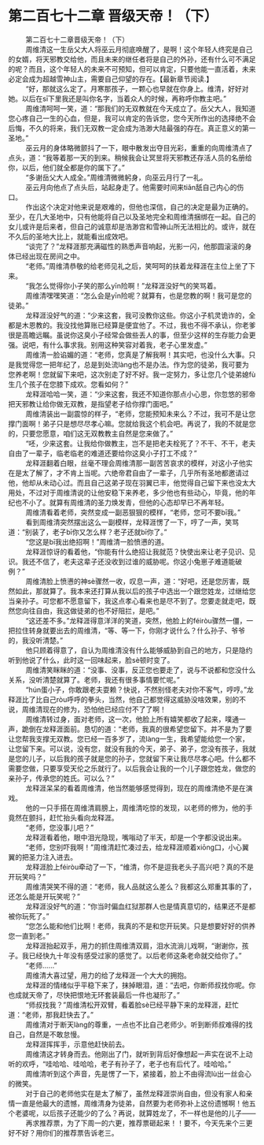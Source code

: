 <h1>第二百七十二章 晋级天帝！（下）</h1>
<div id="content">&nbsp&nbsp&nbsp&nbsp&nbsp&nbsp&nbsp&nbsp
 第二百七十二章晋级天帝！（下）
 <br/>&nbsp&nbsp&nbsp&nbsp&nbsp&nbsp&nbsp&nbsp
 周维清这一生岳父大人将巫云月彻底唤醒了，是啊！这个年轻人终究是自己的女婿，将天邪教交给他，而且未来的继任者将是自己的外孙，还有什么可不满足的呢？而且，这个年轻人的未来不可预知，但可以肯定，只要他能一直活着，未来必定会成为超越雪神山主，需要自己仰望的存在。【最新章节阅读.】
 <br/>&nbsp&nbsp&nbsp&nbsp&nbsp&nbsp&nbsp&nbsp
 “好，那就这么定了。月寒那孩子，一颗心也早就在你身上。维清，好好对她。以后在sī下里我还是叫你名字，当着众人的时候，再称呼你教主吧。”
 <br/>&nbsp&nbsp&nbsp&nbsp&nbsp&nbsp&nbsp&nbsp
 周维清呵呵一笑，道：“那我们的无双教就在今天成立了。岳父大人，我知道您心疼自己一生的心血，但是，我可以肯定的告诉您，您今天所作出的选择绝不会后悔，不久的将来，我们无双教一定会成为浩渺大陆最强的存在。真正意义的第一圣地。”
 <br/>&nbsp&nbsp&nbsp&nbsp&nbsp&nbsp&nbsp&nbsp
 巫云月的身体略微颤抖了一下，眼中散发出夺目光彩，重重的向周维清点了点头，道：“我等着那一天的到来。稍候我会让冥昱将天邪教还存活人员的名册给你，以后，他们就全都是你的属下了。”
 <br/>&nbsp&nbsp&nbsp&nbsp&nbsp&nbsp&nbsp&nbsp
 “多谢岳父大人成全。”周维清微微躬身，向巫云月行了一礼。
 <br/>&nbsp&nbsp&nbsp&nbsp&nbsp&nbsp&nbsp&nbsp
 巫云月向他点了点头后，站起身走了。他需要时间来tiǎn舐自己内心的伤口。
 <br/>&nbsp&nbsp&nbsp&nbsp&nbsp&nbsp&nbsp&nbsp
 作出这个决定对他来说是艰难的，但他也深信，自己的决定是最为正确的。至少，在几大圣地中，只有他能将自己以及圣地完全和周维清捆绑在一起。自己的女儿或许是后来者，但自己的诚意却是浩渺宫和雪神山所无法相比的。或许，就在不久后的圣地大比上，就能看出成效吧。
 <br/>&nbsp&nbsp&nbsp&nbsp&nbsp&nbsp&nbsp&nbsp
 “谈完了？”龙释涯那充满磁性的熟悉声音响起，光影一闪，他那圆滚滚的身体已经出现在房间之中。
 <br/>&nbsp&nbsp&nbsp&nbsp&nbsp&nbsp&nbsp&nbsp
 “老师。”周维清恭敬的给老师见礼之后，笑呵呵的扶着龙释涯在主位上坐了下来。
 <br/>&nbsp&nbsp&nbsp&nbsp&nbsp&nbsp&nbsp&nbsp
 “我怎么觉得你小子笑的那么yīn险啊！”龙释涯没好气的笑骂着。
 <br/>&nbsp&nbsp&nbsp&nbsp&nbsp&nbsp&nbsp&nbsp
 周维清嘿嘿笑道：“怎么会是yīn险呢？就算有，也是您教的啊！我可是您的徒弟。”
 <br/>&nbsp&nbsp&nbsp&nbsp&nbsp&nbsp&nbsp&nbsp
 龙释涯没好气的道：“少来这套，我可没教你这些。你这小子机灵诡诈的，全都是木恩教的。我没找他算账已经算是便宜他了。不过，我也不得不承认，你老爹很是高瞻远瞩。虽说你这臭小子经常会做些丢人的事，但至少这样的生存能力会更强。说吧，有什么事求我。别用这种笑容对着我，老子心里发虚。”
 <br/>&nbsp&nbsp&nbsp&nbsp&nbsp&nbsp&nbsp&nbsp
 周维清一脸谄媚的道：“老师，您真是了解我啊！其实吧，也没什么大事。只是我觉得您一把年纪了，总是到处流làng也不是办法。作为您的徒弟，我可要为您养老啊！您就留下来吧，这次别走了好不好。我一定努力，多让您几个徒弟媳fù生几个孩子在您膝下成欢。您看如何？”
 <br/>&nbsp&nbsp&nbsp&nbsp&nbsp&nbsp&nbsp&nbsp
 龙释涯哈哈一笑，道：“少来这套，我还不知道你那点小心思，你忽悠的邪帝把天邪教让给你做无双教，是指望老子给你撑门面吧。”
 <br/>&nbsp&nbsp&nbsp&nbsp&nbsp&nbsp&nbsp&nbsp
 周维清装出一副震惊的样子，“老师，您能预知未来么？不过，我可不是让您撑门面啊！弟子只是想尽尽孝心嘛。您就给我这个机会吧。再说了，我的不就是您的，只要您愿意，咱们这无双教教主自然是您来做了。”
 <br/>&nbsp&nbsp&nbsp&nbsp&nbsp&nbsp&nbsp&nbsp
 “呸，少来这套。让我给你做教主，岂不是把老夫栓死了？不干、不干，老夫自由了一辈子，临老临老的难道还要给你这臭小子打工不成？”
 <br/>&nbsp&nbsp&nbsp&nbsp&nbsp&nbsp&nbsp&nbsp
 龙释涯翻着白眼，丝毫不理会周维清那一副苦苦哀求的模样，对这小子他实在是太了解了，才不肯上当呢。六绝帝君自由了一辈子，几乎所有圣地都邀请过他，他却从未动心过。而且自己这弟子现在羽翼已丰，他觉得自己留下来也没太大用处，不过对于周维清说的让他安稳下来养老，多少他也有些动心，毕竟，他的年纪也不小了。就算有周维清的圣力焕发青，但他的心态却早已不再年轻。
 <br/>&nbsp&nbsp&nbsp&nbsp&nbsp&nbsp&nbsp&nbsp
 周维清看着老师，突然变成一副恶狠狠的模样，“老师，您可不要bī我。”
 <br/>&nbsp&nbsp&nbsp&nbsp&nbsp&nbsp&nbsp&nbsp
 看到周维清突然摆出这么一副模样，龙释涯愣了一下，哼了一声，笑骂道：“别装了，老子bī你又怎么样？老子还就bī你了。”
 <br/>&nbsp&nbsp&nbsp&nbsp&nbsp&nbsp&nbsp&nbsp
 “您这是bī我出绝招啊！”周维清一脸愤懑的道。
 <br/>&nbsp&nbsp&nbsp&nbsp&nbsp&nbsp&nbsp&nbsp
 龙释涯惊讶的看着他，“你能有什么绝招让我就范？快使出来让老子见识、见识。我还不信了，老夫这辈子还没收到过谁的威胁呢。你这小兔崽子难道能破例？”
 <br/>&nbsp&nbsp&nbsp&nbsp&nbsp&nbsp&nbsp&nbsp
 周维清脸上愤懑的神sè骤然一收，叹息一声，道：“好吧，还是您厉害，既然如此，那就算了。我本来还打算从我以后的孩子中选出一个跟您姓龙，过继给您当亲孙子。可您都不愿意留下，我这点孝心看来也是尽不到了。您要走就走吧，既然您向往自由，我这做徒弟的也不好阻拦，是吧。”
 <br/>&nbsp&nbsp&nbsp&nbsp&nbsp&nbsp&nbsp&nbsp
 “这还差不多。”龙释涯得意洋洋的笑道，突然，他脸上的féiròu骤然一僵，一把拉住转身就要出去的周维清，“等、等一下，你刚才说什么？什么孙子、爷爷的，我没听清楚。”
 <br/>&nbsp&nbsp&nbsp&nbsp&nbsp&nbsp&nbsp&nbsp
 他只顾着得意了，自认为周维清没有什么能够威胁到自己的地方，只是隐约听到他说了什么，此时这一回味起来，脸sè顿时变了。
 <br/>&nbsp&nbsp&nbsp&nbsp&nbsp&nbsp&nbsp&nbsp
 周维清笑眯眯的道：“没事、没事，反正您也要走了，说与不说都和您没什么关系，没听清楚就算了。老师，我还有很多事情要忙呢。”
 <br/>&nbsp&nbsp&nbsp&nbsp&nbsp&nbsp&nbsp&nbsp
 “hún蛋小子，你敢跟老夫耍赖？快说，不然别怪老夫对你不客气，哼哼。”龙释涯比了比自己ròu呼呼的拳头，当然，他自己都觉得这威胁没啥效果，别的不说，周维清现在的修为，恐怕他已经应付不了了啊！
 <br/>&nbsp&nbsp&nbsp&nbsp&nbsp&nbsp&nbsp&nbsp
 周维清转过身，面对老师，这一次，他脸上所有嬉笑都收了起来，噗通一声，跪倒在龙释涯面前。恳切的道：“老师，我真的很希望您留下。并不是为了要让您帮我支撑无双教。您已经一百多岁了，流làng一生，我希望能给您一个家，让您留下来。可以说，没有您，就没有我的今天，弟子、弟子，您没有孩子，我就是您的儿子，以后我的孩子就是您的孙子，您就留下来让我尽尽孝心吧。什么都不需要您做，只要享受天伦之乐就行了。以后我会让我的一个儿子跟您姓龙，做您的亲孙子，传承您的姓氏。可以么？”
 <br/>&nbsp&nbsp&nbsp&nbsp&nbsp&nbsp&nbsp&nbsp
 龙释涯呆呆的看着周维清，他当然能够感觉得到，现在的周维清绝不是在演戏。
 <br/>&nbsp&nbsp&nbsp&nbsp&nbsp&nbsp&nbsp&nbsp
 他的一只手搭在周维清肩膀上，周维清吃惊的发现，以老师的修为，他的手竟然在颤抖，赶忙抬头看向龙释涯。
 <br/>&nbsp&nbsp&nbsp&nbsp&nbsp&nbsp&nbsp&nbsp
 “老师，您没事儿吧？”
 <br/>&nbsp&nbsp&nbsp&nbsp&nbsp&nbsp&nbsp&nbsp
 龙释涯看着他，眼中泪光隐现，嘴嗡动了半天，却是一个字都没说出来。
 <br/>&nbsp&nbsp&nbsp&nbsp&nbsp&nbsp&nbsp&nbsp
 “老师，您别吓我啊！”周维清赶忙凑过去，给龙释涯顺着xiōng口，小心翼翼的把圣力注入进去。
 <br/>&nbsp&nbsp&nbsp&nbsp&nbsp&nbsp&nbsp&nbsp
 龙释涯脸上féiròu牵动了一下，“维清，你不是逗我老头子高兴吧？真的不是开玩笑吗？”
 <br/>&nbsp&nbsp&nbsp&nbsp&nbsp&nbsp&nbsp&nbsp
 周维清哭笑不得的道：“老师，我人品就这么差么？我都这么郑重其事的了，还怎么能是开玩笑呢？”
 <br/>&nbsp&nbsp&nbsp&nbsp&nbsp&nbsp&nbsp&nbsp
 龙释涯没好气的道：“你当时偏血红狱那群人也是情真意切的，结果还不是都被你玩死了。”
 <br/>&nbsp&nbsp&nbsp&nbsp&nbsp&nbsp&nbsp&nbsp
 “您怎么能和他们比啊！老师，我真的不是和您开玩笑。只是想要好好的供养您一直到老。”
 <br/>&nbsp&nbsp&nbsp&nbsp&nbsp&nbsp&nbsp&nbsp
 龙释涯抬起双手，用力的抓住周维清双肩，泪水流淌儿戏啊，“谢谢你，孩子。我已经快九十年没有感受过家的感觉了。以后老师这条老命就交给你了。”
 <br/>&nbsp&nbsp&nbsp&nbsp&nbsp&nbsp&nbsp&nbsp
 “老师……”
 <br/>&nbsp&nbsp&nbsp&nbsp&nbsp&nbsp&nbsp&nbsp
 周维清大喜过望，用力的给了龙释涯一个大大的拥抱。
 <br/>&nbsp&nbsp&nbsp&nbsp&nbsp&nbsp&nbsp&nbsp
 龙释涯的情绪似乎平稳下来了，抹掉眼泪，道：“去吧，你断师叔找你呢。你也成就天帝了，尽快把恨地无环套装最后一件也凝形了。”
 <br/>&nbsp&nbsp&nbsp&nbsp&nbsp&nbsp&nbsp&nbsp
 “师叔找我？”周维清松开双臂，看着脸sè已经平静下来的龙释涯，赶忙道：“老师，那我赶快去了。”
 <br/>&nbsp&nbsp&nbsp&nbsp&nbsp&nbsp&nbsp&nbsp
 周维清对于断天làng的尊重，一点也不比自己老师少。听到断师叔难得的找自己，自然是不敢怠慢。
 <br/>&nbsp&nbsp&nbsp&nbsp&nbsp&nbsp&nbsp&nbsp
 龙释涯挥挥手，示意他赶快前去。
 <br/>&nbsp&nbsp&nbsp&nbsp&nbsp&nbsp&nbsp&nbsp
 周维清这才转身而去。他刚出了门，就听到背后好像想起一声实在说不上动听的欢呼，“哇哈哈、哇哈哈，老子有孙子了，老子也有后代了。哇哈哈。”
 <br/>&nbsp&nbsp&nbsp&nbsp&nbsp&nbsp&nbsp&nbsp
 周维清听到这个声音，先是愣了一下，紧接着，脸上不由得流lù出一丝会心的微笑。
 <br/>&nbsp&nbsp&nbsp&nbsp&nbsp&nbsp&nbsp&nbsp
 对于自己的老师他实在是太了解了，虽然龙释涯崇尚自由，但没有家人和亲情一直是他最大的遗憾，周维清身为徒弟，自然要为老师弥补上这份遗憾啊！他五个老婆呢，以后孩子还能少的了么？再说，就算姓龙了，不一样也是他的儿子——
 <br/>&nbsp&nbsp&nbsp&nbsp&nbsp&nbsp&nbsp&nbsp
 再求推荐票，为了下周一的六更，推荐票砸起来！！要不，今天先来个三更好不好？用你们的推荐票告诉老三。
 <br/>&nbsp&nbsp&nbsp&nbsp&nbsp&nbsp&nbsp&nbsp
 <br/>&nbsp&nbsp&nbsp&nbsp&nbsp&nbsp&nbsp&nbsp
</div>
